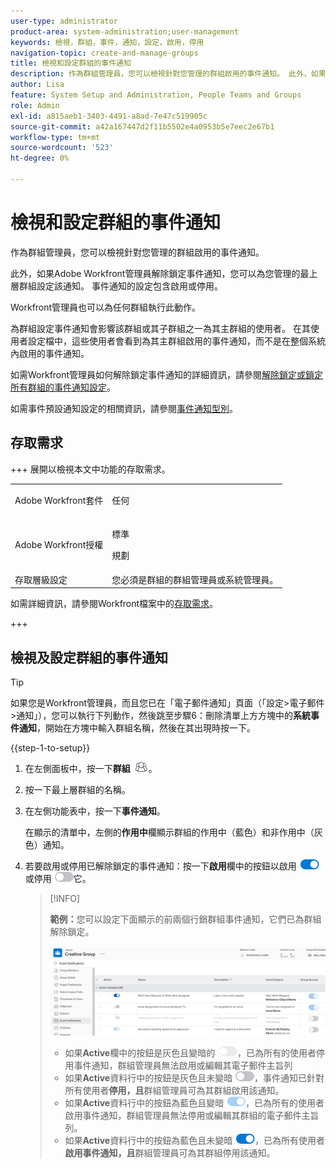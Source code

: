 ```yaml
---
user-type: administrator
product-area: system-administration;user-management
keywords: 檢視，群組，事件，通知，設定，啟用，停用
navigation-topic: create-and-manage-groups
title: 檢視和設定群組的事件通知
description: 作為群組管理員，您可以檢視針對您管理的群組啟用的事件通知。 此外，如果Adobe Workfront管理員解除鎖定事件通知，您可以為您管理的最上層群組設定該通知。 事件通知的設定包含啟用或停用。
author: Lisa
feature: System Setup and Administration, People Teams and Groups
role: Admin
exl-id: a815aeb1-3403-4491-a8ad-7e47c519905c
source-git-commit: a42a167447d2f11b5502e4a0953b5e7eec2e67b1
workflow-type: tm+mt
source-wordcount: '523'
ht-degree: 0%

---
```


# 檢視和設定群組的事件通知

作為群組管理員，您可以檢視針對您管理的群組啟用的事件通知。

此外，如果Adobe Workfront管理員解除鎖定事件通知，您可以為您管理的最上層群組設定該通知。 事件通知的設定包含啟用或停用。

Workfront管理員也可以為任何群組執行此動作。

為群組設定事件通知會影響該群組或其子群組之一為其主群組的使用者。 在其使用者設定檔中，這些使用者會看到為其主群組啟用的事件通知，而不是在整個系統內啟用的事件通知。

如需Workfront管理員如何解除鎖定事件通知的詳細資訊，請參閱[解除鎖定或鎖定所有群組的事件通知設定](../../../administration-and-setup/manage-workfront/emails/unlock-configuration-of-event-notifications-for-groups.md)。

如需事件預設通知設定的相關資訊，請參閱[事件通知型別](../../../administration-and-setup/manage-workfront/emails/event-notifications-available-in-wf.md)。

## 存取需求

+++ 展開以檢視本文中功能的存取需求。

<table style="table-layout:auto"> 
 <col> 
 <col> 
 <tbody> 
  <tr> 
   <td>Adobe Workfront套件</td> 
   <td><p>任何</p></td> 
  </tr> 
  <tr> 
   <td>Adobe Workfront授權</td> 
   <td><p>標準</p>
       <p>規劃</p></td>
  </tr>
  <tr> 
   <td>存取層級設定</td> 
   <td>您必須是群組的群組管理員或系統管理員。</td>
  </tr>
 </tbody> 
</table>

如需詳細資訊，請參閱Workfront檔案中的[存取需求](/help/quicksilver/administration-and-setup/add-users/access-levels-and-object-permissions/access-level-requirements-in-documentation.md)。

+++

## 檢視及設定群組的事件通知

>[!TIP]
>
>如果您是Workfront管理員，而且您已在「電子郵件通知」頁面（「設定>電子郵件>通知」），您可以執行下列動作，然後跳至步驟6：刪除清單上方方塊中的&#x200B;**系統事件通知**，開始在方塊中輸入群組名稱，然後在其出現時按一下。

{{step-1-to-setup}}

1. 在左側面板中，按一下&#x200B;**群組** ![群組](assets/groups-icon.png)。

1. 按一下最上層群組的名稱。
1. 在左側功能表中，按一下&#x200B;**事件通知**。

   在顯示的清單中，左側的&#x200B;**作用中**&#x200B;欄顯示群組的作用中（藍色）和非作用中（灰色）通知。

1. 若要啟用或停用已解除鎖定的事件通知：按一下<strong>啟用</strong>欄中的按鈕以啟用 <img src="assets/email-notification-enabled-unlocked.png">或停用 <img src="assets/email-notification-disabled-unlocked.png">它。

   >[!INFO]
   >
   >**範例：**&#x200B;您可以設定下面顯示的前兩個行銷群組事件通知，它們已為群組解除鎖定。</p> <p> <img src="assets/configure-group-event-notifications.png">
   >* 如果<strong>Active</strong>欄中的按鈕是灰色且變暗的 <img src="assets/email-notification-disabled-locked.png">，已為所有的使用者停用事件通知，群組管理員無法啟用或編輯其電子郵件主旨列
   >* 如果<strong>Active</strong>資料行中的按鈕是灰色且未變暗 <img src="assets/email-notification-disabled-unlocked.png">，事件通知已針對所有使用者<strong>停用，且</strong>群組管理員可為其群組啟用該通知。
   >* 如果<strong>Active</strong>資料行中的按鈕為藍色且變暗 <img src="assets/email-notification-enabled-locked.png">，已為所有的使用者啟用事件通知，群組管理員無法停用或編輯其群組的電子郵件主旨列。
   >* 如果<strong>Active</strong>資料行中的按鈕為藍色且未變暗 <img src="assets/email-notification-enabled-unlocked.png">，已為所有使用者<strong>啟用事件通知，且</strong>群組管理員可為其群組停用該通知。

<!--
This step (with substeps) is for functionality from a Sprint 3 2021 story that got put on hold. Also see the PDF on the story for some text earlier in the article that needs to be added. 

1. To customize the email subject line of an event notification,
  1. Click the name of the event notification.
  1. In the <strong>Event Notification</strong> box that displays, in the <strong>Email Subject Line</strong> box, change the text and fields, including custom fields, then click <strong>Update</strong> to save the new subject lines for your emails.
  IMPORTANT: The names of the fields added must match the camel case syntax of our database structure. For more information about how our objects and their fields are named in the Workfront database, see the <a href="../../../wf-api/workfront-api.md" class="MCXref xref">Adobe Workfront API</a>.
  For more information about customizing the email subject line of an event notification, see <a href="../../../administration-and-setup/manage-workfront/emails/custom-email-subjects-event-notification.md" class="MCXref xref">Customize email subjects for event notifications</a>. 
-->

